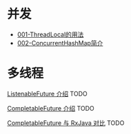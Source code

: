 # 并发

+ [001-ThreadLocal的用法](concurrent/001-threadlocal.md)
+ [002-ConcurrentHashMap简介](concurrent/002-concurrent-hashmap.md)


# 多线程

[ListenableFuture 介绍](concurrent/2019-06-26-listenable-future.md) TODO

[CompletableFuture 介绍](concurrent/2019-06-26-completable-future.md) TODO

[CompletableFuture 与 RxJava 对比](concurrent/2019-06-26-rxjava-completable-future.md) TODO